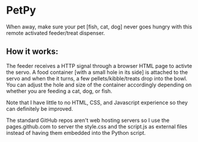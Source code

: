 # PetPy
When away, make sure your pet [fish, cat, dog] never goes hungry with this remote activated feeder/treat dispenser.

## How it works:

The feeder receives a HTTP signal through a browser HTML page to activte the servo. A food container [with a small hole in its side] is attached to the servo and when the it turns, a few pellets/kibble/treats drop into the bowl. You can adjust the hole and size of the container accordingly depending on whether you are feeding a cat, dog, or fish.

Note that I have little to no HTML, CSS, and Javascript experience so they can definitely be improved.

The standard GitHub repos aren't web hosting servers so I use the pages.github.com to server the style.css and the script.js as external files instead of having them embedded into the Python script.

